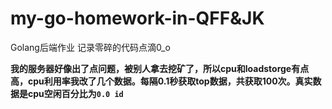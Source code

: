 # my-go-homework-in-QFF&JK
Golang后端作业
记录零碎的代码点滴0_o

**我的服务器好像出了点问题，被别人拿去挖矿了，所以cpu和loadstorge有点高，cpu利用率我改了几个数据。每隔0.1秒获取top数据，共获取100次。真实数据是cpu空闲百分比为`0.0 id`**
